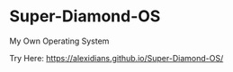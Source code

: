 # Super-Diamond-OS
My Own Operating System

Try Here: https://alexidians.github.io/Super-Diamond-OS/
